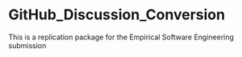 # GitHub_Discussion_Conversion
This is a replication package for the Empirical Software Engineering submission
